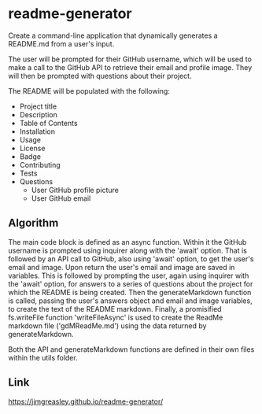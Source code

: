 # readme-generator

Create a command-line application that dynamically generates a README.md from a user's input.

The user will be prompted for their GitHub username, which will be used to make a call to the GitHub API to retrieve their email and profile image. They will then be prompted with questions about their project.

The README will be populated with the following:

* Project title
* Description
* Table of Contents
* Installation
* Usage
* License
* Badge
* Contributing
* Tests
* Questions
  * User GitHub profile picture
  * User GitHub email


## Algorithm

The main code block is defined as an async function. Within it the GitHub username is prompted using inquirer along with the 'await' option. That is followed by an API call to GitHub, also using 'await' option, to get the user's email and image. Upon return the user's email and image are saved in variables. 
This is followed by prompting the user, again using inquirer with the 'await' option, for answers to a series of questions about the project for which the README is being created. Then the generateMarkdown function is called, passing the user's answers object and email and image variables, to create the text of the README markdown. Finally, a promisified fs.writeFile function 'writeFileAsync' is used to create the ReadMe markdown file ('gdMReadMe.md') using the data returned by generateMarkdown.

Both the API and generateMarkdown functions are defined in their own files within the utils folder.


## Link

https://jimgreasley.github.io/readme-generator/
